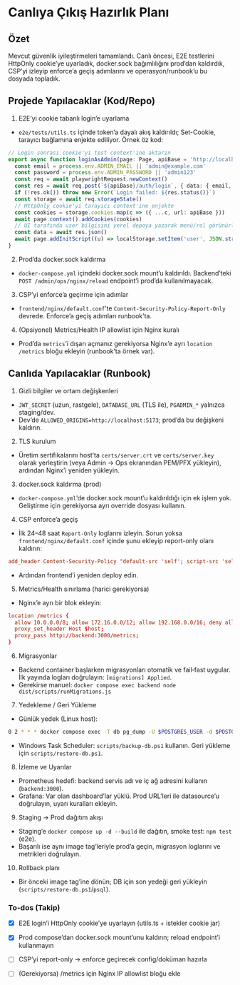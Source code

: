 <!-- 87f8af0e-8fd5-42ff-9357-4aabb5aa2b42 88a89d3d-e3f7-4be5-94e3-4f0837001ba8 -->
# Canlıya Çıkış Hazırlık Planı

## Özet

Mevcut güvenlik iyileştirmeleri tamamlandı. Canlı öncesi, E2E testlerini HttpOnly cookie’ye uyarladık, docker.sock bağımlılığını prod’dan kaldırdık, CSP’yi izleyip enforce’a geçiş adımlarını ve operasyon/runbook’u bu dosyada topladık.

## Projede Yapılacaklar (Kod/Repo)

1) E2E’yi cookie tabanlı login’e uyarlama

- `e2e/tests/utils.ts` içinde token’a dayalı akış kaldırıldı; Set-Cookie, tarayıcı bağlamına enjekte ediliyor. Örnek öz kod:
```24:43:e2e/tests/utils.ts
// Login sonrası cookie'yi test context'ine aktarın
export async function loginAsAdmin(page: Page, apiBase = 'http://localhost:3000') {
  const email = process.env.ADMIN_EMAIL || 'admin@example.com'
  const password = process.env.ADMIN_PASSWORD || 'admin123'
  const req = await playwrightRequest.newContext()
  const res = await req.post(`${apiBase}/auth/login`, { data: { email, password } })
  if (!res.ok()) throw new Error(`Login failed: ${res.status()}`)
  const storage = await req.storageState()
  // HttpOnly cookie'yi tarayıcı context'ine enjekte
  const cookies = storage.cookies.map(c => ({ ...c, url: apiBase }))
  await page.context().addCookies(cookies)
  // UI tarafında user bilgisini yerel depoya yazarak menü/rol görünürlüğünü sağlar
  const data = await res.json()
  await page.addInitScript((u) => localStorage.setItem('user', JSON.stringify(u)), data.user)
}
```

2) Prod’da docker.sock kaldırma

- `docker-compose.yml` içindeki docker.sock mount’u kaldırıldı. Backend’teki `POST /admin/ops/nginx/reload` endpoint’i prod’da kullanılmayacak.

3) CSP’yi enforce’a geçirme için adımlar

- `frontend/nginx/default.conf`’te `Content-Security-Policy-Report-Only` devrede. Enforce’a geçiş adımları runbook’ta.

4) (Opsiyonel) Metrics/Health IP allowlist için Nginx kuralı

- Prod’da `metrics`’i dışarı açmanız gerekiyorsa Nginx’e ayrı `location /metrics` bloğu ekleyin (runbook’ta örnek var).

## Canlıda Yapılacaklar (Runbook)

1) Gizli bilgiler ve ortam değişkenleri

- `JWT_SECRET` (uzun, rastgele), `DATABASE_URL` (TLS ile), `PGADMIN_*` yalnızca staging/dev.
- Dev’de `ALLOWED_ORIGINS=http://localhost:5173`; prod’da bu değişkeni kaldırın.

2) TLS kurulum

- Üretim sertifikalarını host’ta `certs/server.crt` ve `certs/server.key` olarak yerleştirin (veya Admin → Ops ekranından PEM/PFX yükleyin), ardından Nginx’i yeniden yükleyin.

3) docker.sock kaldırma (prod)

- `docker-compose.yml`’de docker.sock mount’u kaldırıldığı için ek işlem yok. Geliştirme için gerekiyorsa ayrı override dosyası kullanın.

4) CSP enforce’a geçiş

- İlk 24–48 saat `Report-Only` loglarını izleyin. Sorun yoksa `frontend/nginx/default.conf` içinde şunu ekleyip report-only olanı kaldırın:
```42:48:frontend/nginx/default.conf
add_header Content-Security-Policy "default-src 'self'; script-src 'self'; style-src 'self' 'unsafe-inline'; img-src 'self' data: blob:; font-src 'self' data:; connect-src 'self' https: http:; frame-ancestors 'self'; base-uri 'self'" always;
```
- Ardından frontend’i yeniden deploy edin.

5) Metrics/Health sınırlama (harici gerekiyorsa)

- Nginx’e ayrı bir blok ekleyin:
```48:61:frontend/nginx/default.conf
location /metrics {
  allow 10.0.0.0/8; allow 172.16.0.0/12; allow 192.168.0.0/16; deny all;
  proxy_set_header Host $host;
  proxy_pass http://backend:3000/metrics;
}
```

6) Migrasyonlar

- Backend container başlarken migrasyonları otomatik ve fail‑fast uygular. İlk yayında logları doğrulayın: `[migrations] Applied`.
- Gerekirse manuel: `docker compose exec backend node dist/scripts/runMigrations.js`

7) Yedekleme / Geri Yükleme

- Günlük yedek (Linux host):
```bash
0 2 * * * docker compose exec -T db pg_dump -U $POSTGRES_USER -d $POSTGRES_DB | gzip > /backups/$(date +\%F).sql.gz
```
- Windows Task Scheduler: `scripts/backup-db.ps1` kullanın. Geri yükleme için `scripts/restore-db.ps1`.

8) İzleme ve Uyarılar

- Prometheus hedefi: backend servis adı ve iç ağ adresini kullanın (`backend:3000`).
- Grafana: Var olan dashboard’lar yüklü. Prod URL’leri ile datasource’u doğrulayın, uyarı kuralları ekleyin.

9) Staging → Prod dağıtım akışı

- Staging’e `docker compose up -d --build` ile dağıtın, smoke test: `npm test` (e2e).
- Başarılı ise aynı image tag’leriyle prod’a geçin, migrasyon loglarını ve metrikleri doğrulayın.

10) Rollback planı

- Bir önceki image tag’ine dönün; DB için son yedeği geri yükleyin (`scripts/restore-db.ps1`/`psql`).

### To-dos (Takip)

- [x] E2E login’i HttpOnly cookie’ye uyarlayın (utils.ts + istekler cookie jar)
- [x] Prod compose’dan docker.sock mount’unu kaldırın; reload endpoint’i kullanmayın
- [ ] CSP’yi report-only → enforce geçirecek config/doküman hazırla
- [ ] (Gerekiyorsa) /metrics için Nginx IP allowlist bloğu ekle

